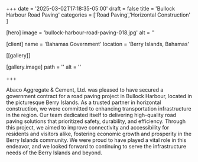 +++
date = '2025-03-02T17:18:35-05:00'
draft = false
title = 'Bullock Harbour Road Paving'
categories = ['Road Paving','Horizontal Construction' ]

[hero]
  image = 'bullock-harbour-road-paving-018.jpg'
  alt = ''

[client]
  name = 'Bahamas Government'
  location = 'Berry Islands, Bahamas'

[[gallery]]

  [gallery.image]
    path = ''
    alt = ''


+++

Abaco Aggregate & Cement, Ltd. was pleased to have secured a government contract for a road paving project in Bullock Harbour, located in the picturesque Berry Islands. As a trusted partner in horizontal construction, we were committed to enhancing transportation infrastructure in the region. Our team dedicated itself to delivering high-quality road paving solutions that prioritized safety, durability, and efficiency. Through this project, we aimed to improve connectivity and accessibility for residents and visitors alike, fostering economic growth and prosperity in the Berry Islands community. We were proud to have played a vital role in this endeavor, and we looked forward to continuing to serve the infrastructure needs of the Berry Islands and beyond.